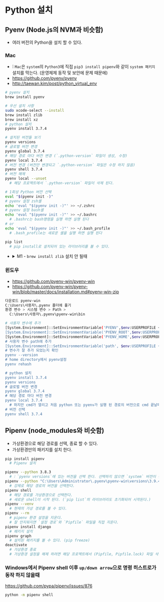 # Python 설치

## Pyenv (Node.js의 NVM과 비슷함)
* 여러 버전의 Python을 설치 할 수 있다.

### Mac
* ❕ `Mac`은 `system`의 `Python3`에 직접 `pip3 install pipenv`와 같이 `system 패키지` 설치를 막는다. (운영체제 동작 및 보안에 문제 때문에)
* https://github.com/pyenv/pyenv
* http://taewan.kim/post/python_virtual_env
```sh
# pyenv 설치
brew install pyenv

# 우선 설치 사항
sudo xcode-select --install
brew install zlib
brew install xz
# python 설치
pyenv install 3.7.4

# 설치된 버전들 보기
pyenv versions
# 글로벌 버전 변경
pyenv global 3.7.4
# 해당 경로 마다 버전 변경 (`.python-version` 파일이 생성, 수정)
pyenv local 3.7.4
# 버전 변경 (버전만 변경되고 `.python-version` 파일은 수정 하지 않음)
pyenv shell 3.7.4
# 버전 해제
pyenv local --unset
  # 해당 프로젝트에서 `.python-version` 파일이 삭제 된다.

# 1회성 Python 버전 선택
eval "$(pyenv init -)"
# pyenv 설정 zsh셸
echo 'eval "$(pyenv init -)"' >> ~/.zshrc
# pyenv 설정 bash셸
echo 'eval "$(pyenv init -)"' >> ~/.bashrc
  # .bashrc는 bash명령을 실행 하면 실행 된다
# or
echo 'eval "$(pyenv init -)"' >> ~/.bash_profile
  # .bash_profile는 새로운 셸을 실행 하면 실행 된다

pip list
  # pip install로 설치되어 있는 라이브러리를 볼 수 있다.
```
* <details><summary>M1 - <code>brew install zlib</code> 설치 안 될때</summary>

  ```sh
  vi ~/.zshrc

  # Python zlib
  export LDFLAGS="-L/opt/homebrew/opt/zlib/lib -L/opt/homebrew/opt/bzip2/lib -L/opt/homebrew/opt/ncurses/lib"
  export CPPFLAGS="-I/opt/homebrew/opt/zlib/include -I/opt/homebrew/opt/bzip2/include -I/opt/homebrew/opt/ncurses/include"
  export PKG_CONFIG_PATH="/opt/homebrew/opt/zlib/lib/pkgconfig:/opt/homebrew/opt/bzip2/lib/pkgconfig:/opt/homebrew/opt/ncurses/lib/pkgconfig"

  source ~/.zshrc
  brew install zlib
  ```
</details>

<!--
#### Mac Big Sur
* https://github.com/pyenv/pyenv/issues/1643
```sh
pyenv install --patch 3.7.4 < <(curl -sSL https://github.com/python/cpython/commit/8ea6353.patch)
```
-->

### 윈도우
* https://github.com/pyenv-win/pyenv-win
* https://github.com/pyenv-win/pyenv-win/blob/master/docs/installation.md#pyenv-win-zip
```sh
다운로드 pyenv-win
C:\Users\사용자\.pyenv 폴더에 풀기
환경 변수 > 시스템 변수 > Path > 
  C:\Users\사용자\.pyenv\pyenv-win\bin

# 사용자 변수에 추가
[System.Environment]::SetEnvironmentVariable('PYENV',$env:USERPROFILE + "\.pyenv\pyenv-win\","User")
[System.Environment]::SetEnvironmentVariable('PYENV_ROOT',$env:USERPROFILE + "\.pyenv\pyenv-win\","User")
[System.Environment]::SetEnvironmentVariable('PYENV_HOME',$env:USERPROFILE + "\.pyenv\pyenv-win\","User")
# 사용자 변수 path에 추가
[System.Environment]::SetEnvironmentVariable('path', $env:USERPROFILE + "\.pyenv\pyenv-win\bin;" + $env:USERPROFILE + "\.pyenv\pyenv-win\shims;" + [System.Environment]::GetEnvironmentVariable('path', "User"),"User")
# 변수가 잘 추가 되었는지 확인
pyenv --version
# home directory에서 pyenv설정
pyenv rehash

# python 설치
pyenv install 3.7.4
pyenv versions
# 글로벌 버전 변경
pyenv global 3.7.4
# 해당 경로 마다 버전 변경
pyenv local 3.7.4
  # 하지만 cmd가 열리고 처음 python 또는 pyenv가 실행 된 경로의 버전으로 cmd 끝날때 까지 적용 된다
# 버전 선택
pyenv shell 3.7.4
```

## Pipenv (node_modules와 비슷함)
* 가상환경으로 해당 경로를 선택, 종료 할 수 있다.
* 가상환경만의 패키지를 설치 한다.
```sh
pip install pipenv
  # Pipenv 설치
```
```sh
pipenv --python 3.8.3
  # ❕ `pyenv versions`에 있는 버전을 선택 한다. 선택하지 않으면 `system` 버전이 선택될 수 있다.
pipenv --python "C:\Users\Administrator\.pyenv\pyenv-win\versions\3.9.4\python.exe"
  # 강제로 해당 경로의 버전을 선택한다.
pipenv shell
  # 해당 경로를 가상환경으로 선택한다.
  # 새로운 shell이 시작 된다. (`pip list`의 라이브러리도 초기화되어 시작된다.)
pipenv --venv
  # 현재의 가상 경로를 볼 수 있다.
pipenv --rm
  # pipenv 환경 설정을 지운다.
  # 잘 안지워지면 `설정 경로`와 `Pipfile` 파일을 직접 지운다.
pipenv install django
  # 패키지 설치
pipenv graph
  # 설치된 패키지를 볼 수 있다. (pip freeze)
deactivate
  # 가상환경 종료
  # 가상환경 설정을 해제 하려면 해당 프로젝트에서 (Pipfile, Pipfile.lock) 파일 삭제
```

### Windows에서 Pipenv shell 이후 `up/down arrow`으로 명령 히스트로가 동작 하지 않을때
https://github.com/pypa/pipenv/issues/876
```sh
python -m pipenv shell
```
